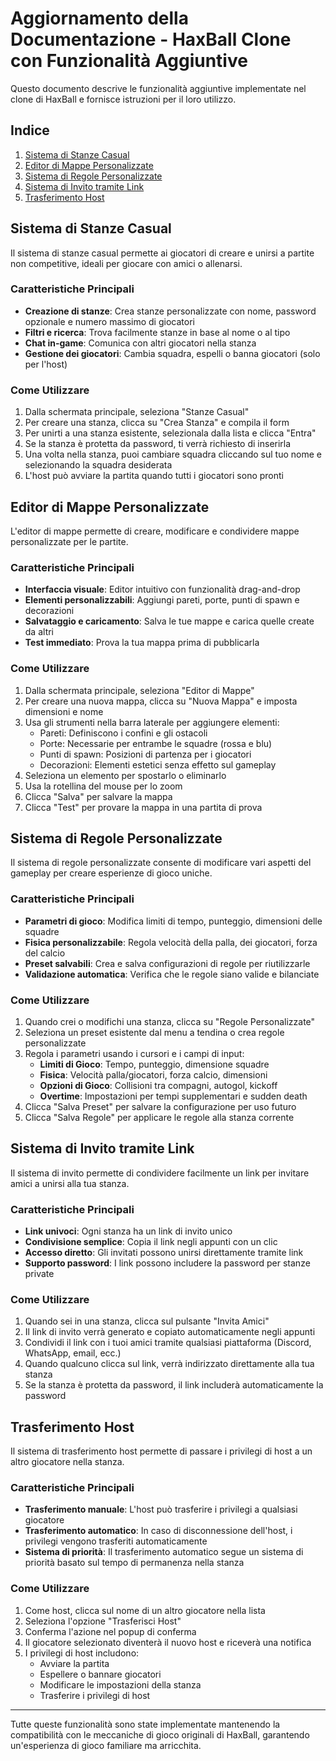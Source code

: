 # Aggiornamento della Documentazione - HaxBall Clone con Funzionalità Aggiuntive

Questo documento descrive le funzionalità aggiuntive implementate nel clone di HaxBall e fornisce istruzioni per il loro utilizzo.

## Indice
1. [Sistema di Stanze Casual](#sistema-di-stanze-casual)
2. [Editor di Mappe Personalizzate](#editor-di-mappe-personalizzate)
3. [Sistema di Regole Personalizzate](#sistema-di-regole-personalizzate)
4. [Sistema di Invito tramite Link](#sistema-di-invito-tramite-link)
5. [Trasferimento Host](#trasferimento-host)

## Sistema di Stanze Casual

Il sistema di stanze casual permette ai giocatori di creare e unirsi a partite non competitive, ideali per giocare con amici o allenarsi.

### Caratteristiche Principali
- **Creazione di stanze**: Crea stanze personalizzate con nome, password opzionale e numero massimo di giocatori
- **Filtri e ricerca**: Trova facilmente stanze in base al nome o al tipo
- **Chat in-game**: Comunica con altri giocatori nella stanza
- **Gestione dei giocatori**: Cambia squadra, espelli o banna giocatori (solo per l'host)

### Come Utilizzare
1. Dalla schermata principale, seleziona "Stanze Casual"
2. Per creare una stanza, clicca su "Crea Stanza" e compila il form
3. Per unirti a una stanza esistente, selezionala dalla lista e clicca "Entra"
4. Se la stanza è protetta da password, ti verrà richiesto di inserirla
5. Una volta nella stanza, puoi cambiare squadra cliccando sul tuo nome e selezionando la squadra desiderata
6. L'host può avviare la partita quando tutti i giocatori sono pronti

## Editor di Mappe Personalizzate

L'editor di mappe permette di creare, modificare e condividere mappe personalizzate per le partite.

### Caratteristiche Principali
- **Interfaccia visuale**: Editor intuitivo con funzionalità drag-and-drop
- **Elementi personalizzabili**: Aggiungi pareti, porte, punti di spawn e decorazioni
- **Salvataggio e caricamento**: Salva le tue mappe e carica quelle create da altri
- **Test immediato**: Prova la tua mappa prima di pubblicarla

### Come Utilizzare
1. Dalla schermata principale, seleziona "Editor di Mappe"
2. Per creare una nuova mappa, clicca su "Nuova Mappa" e imposta dimensioni e nome
3. Usa gli strumenti nella barra laterale per aggiungere elementi:
   - Pareti: Definiscono i confini e gli ostacoli
   - Porte: Necessarie per entrambe le squadre (rossa e blu)
   - Punti di spawn: Posizioni di partenza per i giocatori
   - Decorazioni: Elementi estetici senza effetto sul gameplay
4. Seleziona un elemento per spostarlo o eliminarlo
5. Usa la rotellina del mouse per lo zoom
6. Clicca "Salva" per salvare la mappa
7. Clicca "Test" per provare la mappa in una partita di prova

## Sistema di Regole Personalizzate

Il sistema di regole personalizzate consente di modificare vari aspetti del gameplay per creare esperienze di gioco uniche.

### Caratteristiche Principali
- **Parametri di gioco**: Modifica limiti di tempo, punteggio, dimensioni delle squadre
- **Fisica personalizzabile**: Regola velocità della palla, dei giocatori, forza del calcio
- **Preset salvabili**: Crea e salva configurazioni di regole per riutilizzarle
- **Validazione automatica**: Verifica che le regole siano valide e bilanciate

### Come Utilizzare
1. Quando crei o modifichi una stanza, clicca su "Regole Personalizzate"
2. Seleziona un preset esistente dal menu a tendina o crea regole personalizzate
3. Regola i parametri usando i cursori e i campi di input:
   - **Limiti di Gioco**: Tempo, punteggio, dimensione squadre
   - **Fisica**: Velocità palla/giocatori, forza calcio, dimensioni
   - **Opzioni di Gioco**: Collisioni tra compagni, autogol, kickoff
   - **Overtime**: Impostazioni per tempi supplementari e sudden death
4. Clicca "Salva Preset" per salvare la configurazione per uso futuro
5. Clicca "Salva Regole" per applicare le regole alla stanza corrente

## Sistema di Invito tramite Link

Il sistema di invito permette di condividere facilmente un link per invitare amici a unirsi alla tua stanza.

### Caratteristiche Principali
- **Link univoci**: Ogni stanza ha un link di invito unico
- **Condivisione semplice**: Copia il link negli appunti con un clic
- **Accesso diretto**: Gli invitati possono unirsi direttamente tramite link
- **Supporto password**: I link possono includere la password per stanze private

### Come Utilizzare
1. Quando sei in una stanza, clicca sul pulsante "Invita Amici"
2. Il link di invito verrà generato e copiato automaticamente negli appunti
3. Condividi il link con i tuoi amici tramite qualsiasi piattaforma (Discord, WhatsApp, email, ecc.)
4. Quando qualcuno clicca sul link, verrà indirizzato direttamente alla tua stanza
5. Se la stanza è protetta da password, il link includerà automaticamente la password

## Trasferimento Host

Il sistema di trasferimento host permette di passare i privilegi di host a un altro giocatore nella stanza.

### Caratteristiche Principali
- **Trasferimento manuale**: L'host può trasferire i privilegi a qualsiasi giocatore
- **Trasferimento automatico**: In caso di disconnessione dell'host, i privilegi vengono trasferiti automaticamente
- **Sistema di priorità**: Il trasferimento automatico segue un sistema di priorità basato sul tempo di permanenza nella stanza

### Come Utilizzare
1. Come host, clicca sul nome di un altro giocatore nella lista
2. Seleziona l'opzione "Trasferisci Host"
3. Conferma l'azione nel popup di conferma
4. Il giocatore selezionato diventerà il nuovo host e riceverà una notifica
5. I privilegi di host includono:
   - Avviare la partita
   - Espellere o bannare giocatori
   - Modificare le impostazioni della stanza
   - Trasferire i privilegi di host

---

Tutte queste funzionalità sono state implementate mantenendo la compatibilità con le meccaniche di gioco originali di HaxBall, garantendo un'esperienza di gioco familiare ma arricchita.
